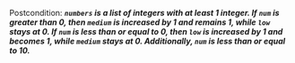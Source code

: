 Postcondition: ***`numbers` is a list of integers with at least 1 integer. If `num` is greater than 0, then `medium` is increased by 1 and remains 1, while `low` stays at 0. If `num` is less than or equal to 0, then `low` is increased by 1 and becomes 1, while `medium` stays at 0. Additionally, `num` is less than or equal to 10.***
